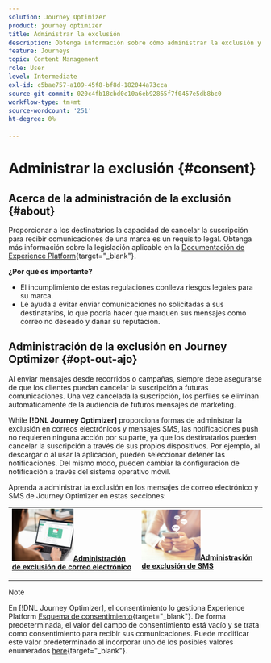```yaml
---
solution: Journey Optimizer
product: journey optimizer
title: Administrar la exclusión
description: Obtenga información sobre cómo administrar la exclusión y la privacidad
feature: Journeys
topic: Content Management
role: User
level: Intermediate
exl-id: c5bae757-a109-45f8-bf8d-182044a73cca
source-git-commit: 020c4fb18cbd0c10a6eb92865f7f0457e5db8bc0
workflow-type: tm+mt
source-wordcount: '251'
ht-degree: 0%

---
```


# Administrar la exclusión {#consent}

## Acerca de la administración de la exclusión {#about}

Proporcionar a los destinatarios la capacidad de cancelar la suscripción para recibir comunicaciones de una marca es un requisito legal. Obtenga más información sobre la legislación aplicable en la [Documentación de Experience Platform](https://experienceleague.adobe.com/docs/experience-platform/privacy/regulations/overview.html#regulations){target=&quot;_blank&quot;}.

**¿Por qué es importante?**

* El incumplimiento de estas regulaciones conlleva riesgos legales para su marca.
* Le ayuda a evitar enviar comunicaciones no solicitadas a sus destinatarios, lo que podría hacer que marquen sus mensajes como correo no deseado y dañar su reputación.

## Administración de la exclusión en Journey Optimizer {#opt-out-ajo}

Al enviar mensajes desde recorridos o campañas, siempre debe asegurarse de que los clientes puedan cancelar la suscripción a futuras comunicaciones. Una vez cancelada la suscripción, los perfiles se eliminan automáticamente de la audiencia de futuros mensajes de marketing.

While **[!DNL Journey Optimizer]** proporciona formas de administrar la exclusión en correos electrónicos y mensajes SMS, las notificaciones push no requieren ninguna acción por su parte, ya que los destinatarios pueden cancelar la suscripción a través de sus propios dispositivos. Por ejemplo, al descargar o al usar la aplicación, pueden seleccionar detener las notificaciones. Del mismo modo, pueden cambiar la configuración de notificación a través del sistema operativo móvil.

Aprenda a administrar la exclusión en los mensajes de correo electrónico y SMS de Journey Optimizer en estas secciones:

<table style="table-layout:fixed"><tr style="border: 0;">
<td>
<a href="../email/email-opt-out.md">
<img alt="Posible cliente" src="../assets/do-not-localize/privacy-email-optout.jpeg" width="50%&gt;
&lt;/a&gt;
&lt;div&gt;&lt;a href=" ../email/email-opt-out.md"><strong>Administración de exclusión de correo electrónico</strong>
</div>
<p>
</td>
<td>
<a href="../sms/sms-opt-out.md">
<img alt="Poco frecuente" src="../assets/do-not-localize/privacy-sms-opt-out.jpeg" width="50%&gt;
&lt;/a&gt;
&lt;div&gt;
&lt;a href=" ../sms/sms-opt-out.md"><strong>Administración de exclusión de SMS</strong></a>
</div>
<p></td>
</tr></table>

>[!NOTE]
>
>En [!DNL Journey Optimizer], el consentimiento lo gestiona Experience Platform [Esquema de consentimiento](https://experienceleague.adobe.com/docs/experience-platform/xdm/field-groups/profile/consents.html){target=&quot;_blank&quot;}. De forma predeterminada, el valor del campo de consentimiento está vacío y se trata como consentimiento para recibir sus comunicaciones. Puede modificar este valor predeterminado al incorporar uno de los posibles valores enumerados [here](https://experienceleague.adobe.com/docs/experience-platform/xdm/data-types/consents.html#choice-values){target=&quot;_blank&quot;}.